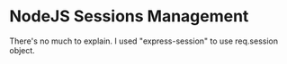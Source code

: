 # NodeJS Sessions Management

There's no much to explain.
I used "express-session" to use req.session object.